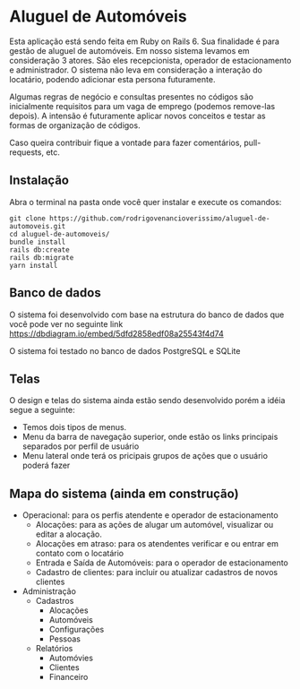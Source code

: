 # Aluguel de Automóveis

Esta aplicação está sendo feita em Ruby on Rails 6. 
Sua finalidade é para gestão de aluguel de automóveis. 
Em nosso sistema levamos em consideração 3 atores. 
São eles recepcionista, operador de estacionamento e administrador.
O sistema não leva em consideração a interação do locatário, 
podendo adicionar esta persona futuramente.

Algumas regras de negócio e consultas presentes no códigos são inicialmente
requisitos para um vaga de emprego (podemos remove-las depois).
A intensão é futuramente aplicar novos conceitos e testar as formas de organização de códigos.

Caso queira contribuir fique a vontade para fazer comentários, pull-requests, etc.


## Instalação

Abra o terminal na pasta onde você quer instalar e execute os comandos:

```
git clone https://github.com/rodrigovenancioverissimo/aluguel-de-automoveis.git
cd aluguel-de-automoveis/
bundle install
rails db:create
rails db:migrate
yarn install
```
## Banco de dados
O sistema foi desenvolvido com base na estrutura do banco de dados que você pode ver no seguinte link
https://dbdiagram.io/embed/5dfd2858edf08a25543f4d74

O sistema foi testado no banco de dados PostgreSQL e SQLite

## Telas
O design e telas do sistema ainda estão sendo desenvolvido porém a idéia segue a seguinte:

 * Temos dois tipos de menus. 
 * Menu da barra de navegação superior, onde estão os links principais separados por perfil de usuário
 * Menu lateral onde terá os pricipais grupos de ações que o usuário poderá fazer

## Mapa do sistema (ainda em construção)
 * Operacional: para os perfis atendente e operador de estacionamento
   * Alocações: para as ações de alugar um automóvel, visualizar ou editar a alocação.
   * Alocações em atraso: para os atendentes verificar e ou entrar em contato com o locatário
   * Entrada e Saída de Automóveis: para o operador de estacionamento
   * Cadastro de clientes: para incluir ou atualizar cadastros de novos clientes
 * Administração
   * Cadastros
     * Alocações
     * Automóveis
     * Configurações
     * Pessoas
   * Relatórios
     * Automóvies
     * Clientes
     * Financeiro
